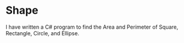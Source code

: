 # Shape
I have written a C# program to find the Area and Perimeter of Square, Rectangle, Circle, and Ellipse. 
